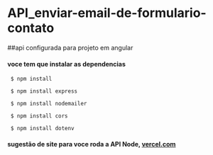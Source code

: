 # API_enviar-email-de-formulario-contato

##api configurada para projeto em angular

#### voce tem que instalar as dependencias 
``` $ npm install```

``` $ npm install express```

``` $ npm install nodemailer```

``` $ npm install cors```

``` $ npm install dotenv```

#### sugestão de site para voce roda a API Node, [vercel.com](https://vercel.com/)
